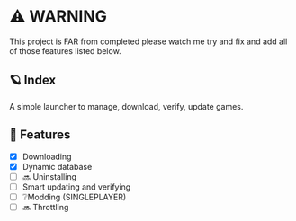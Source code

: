 # ⚠️ WARNING
This project is FAR from completed please watch me try and fix and add all of those features listed below.

## 🪐 Index
A simple launcher to manage, download, verify, update games.
​
## 📃 Features
- [x] Downloading
- [x] Dynamic database
- [ ] 🔜 Uninstalling
- [ ] Smart updating and verifying
- [ ] ❔Modding (SINGLEPLAYER)
- [ ] 🔜 Throttling
